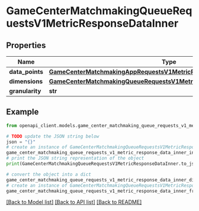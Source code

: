 # GameCenterMatchmakingQueueRequestsV1MetricResponseDataInner


## Properties

Name | Type | Description | Notes
------------ | ------------- | ------------- | -------------
**data_points** | [**GameCenterMatchmakingAppRequestsV1MetricResponseDataInnerDataPoints**](GameCenterMatchmakingAppRequestsV1MetricResponseDataInnerDataPoints.md) |  | [optional] 
**dimensions** | [**GameCenterMatchmakingQueueRequestsV1MetricResponseDataInnerDimensions**](GameCenterMatchmakingQueueRequestsV1MetricResponseDataInnerDimensions.md) |  | [optional] 
**granularity** | **str** |  | [optional] 

## Example

```python
from openapi_client.models.game_center_matchmaking_queue_requests_v1_metric_response_data_inner import GameCenterMatchmakingQueueRequestsV1MetricResponseDataInner

# TODO update the JSON string below
json = "{}"
# create an instance of GameCenterMatchmakingQueueRequestsV1MetricResponseDataInner from a JSON string
game_center_matchmaking_queue_requests_v1_metric_response_data_inner_instance = GameCenterMatchmakingQueueRequestsV1MetricResponseDataInner.from_json(json)
# print the JSON string representation of the object
print(GameCenterMatchmakingQueueRequestsV1MetricResponseDataInner.to_json())

# convert the object into a dict
game_center_matchmaking_queue_requests_v1_metric_response_data_inner_dict = game_center_matchmaking_queue_requests_v1_metric_response_data_inner_instance.to_dict()
# create an instance of GameCenterMatchmakingQueueRequestsV1MetricResponseDataInner from a dict
game_center_matchmaking_queue_requests_v1_metric_response_data_inner_from_dict = GameCenterMatchmakingQueueRequestsV1MetricResponseDataInner.from_dict(game_center_matchmaking_queue_requests_v1_metric_response_data_inner_dict)
```
[[Back to Model list]](../README.md#documentation-for-models) [[Back to API list]](../README.md#documentation-for-api-endpoints) [[Back to README]](../README.md)


